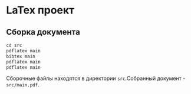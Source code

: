 # LaTex проект
## Сборка документа
```asm
cd src
pdflatex main
bibtex main
pdflatex main
pdflatex main
```
Сборочные файлы находятся в директории `src`.Собранный документ - `src/main.pdf`.
